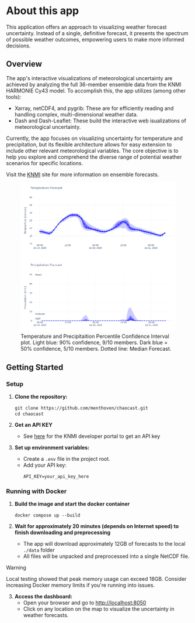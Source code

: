 # About this app
This application offers an  approach to visualizing weather forecast uncertainty. Instead of a single, definitive forecast, it presents the spectrum of possible weather outcomes, empowering users to make more informed decisions.

## Overview
The app's interactive visualizations of meteorological uncertainty are achieved by analyzing the full 36-member ensemble data from the KNMI HARMONIE Cy43 model. To accomplish this, the app utilizes (among other tools):
- Xarray, netCDF4, and pygrib: These are for efficiently reading and handling complex, multi-dimensional weather data.
- Dash and Dash-Leaflet: These build the interactive web isualizations of meteorological uncertainty.
  
Currently, the app focuses on visualizing uncertainty for temperature and precipitation, but its flexible architecture allows for easy extension to include other relevant meteorological variables. The core objective is to help you explore and comprehend the diverse range of potential weather scenarios for specific locations.

Visit the [KNMI](https://www.knmidata.nl/open-data/harmonie#:~:text=KNMI%20gebruikt%20en%20mede-ontwikkelt,hoge%20resolutie%20op%20korte%20afstanden.) site for more information on ensemble forecasts.


<figure>
<img src="image.png" alt="alt text" width="500"/>
  <figcaption>Temperature and Precipitaition Percentile Confidence Interval plot. Light blue: 90% confidence, 9/10 members. Dark blue = 50% confidence, 5/10 members. Dotted line: Median Forecast.</figcaption>
</figure>




## Getting Started
### Setup
1. **Clone the repository:**
   ```
   git clone https://github.com/menthoven/chaocast.git
   cd chaocast
   ```

2. **Get an API KEY**
    - See [here](https://developer.dataplatform.knmi.nl/open-data-api) for the KNMI developer portal to get an API key
    

2. **Set up environment variables:**
   - Create a `.env` file in the project root.
   - Add your API key:
     ```
     API_KEY=your_api_key_here
     ```

### Running with Docker
1. **Build the image and start the docker container**
   ```
   docker compose up --build
   ```

2. **Wait for approximately 20 minutes (depends on Internet speed) to finish downloading and preprocessing**
    - The app will download approximately 12GB of forecasts to the local `./data` folder
    - All files will be unpacked and preprocessed into a single NetCDF file. 

> [!WARNING] 
> Local testing showed that peak memory usage can exceed 18GB. Consider increasing Docker memory limits if you're running into issues.


3. **Access the dashboard:**
   - Open your browser and go to [http://localhost:8050](http://localhost:8050)
   - Click on any location on the map to visualize the uncertainty in weather forecasts.
